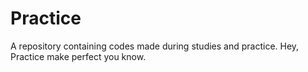 # Practice
A repository containing codes made during studies and practice. Hey, Practice make perfect you know.

